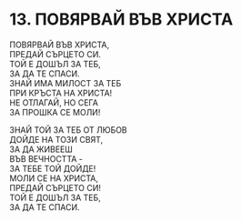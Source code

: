 # 13. ПОВЯРВАЙ ВЪВ ХРИСТА  
  
ПОВЯРВАЙ ВЪВ ХРИСТА,  
ПРЕДАЙ СЪРЦЕТО СИ.  
ТОЙ Е ДОШЪЛ ЗА ТЕБ,  
ЗА ДА ТЕ СПАСИ.  
ЗНАЙ ИМА МИЛОСТ ЗА ТЕБ  
ПРИ КРЪСТА НА ХРИСТА!  
НЕ ОТЛАГАЙ, НО СЕГА  
ЗА ПРОШКА СЕ МОЛИ!  
  
ЗНАЙ ТОЙ ЗА ТЕБ ОТ ЛЮБОВ  
ДОЙДЕ НА ТОЗИ СВЯТ,  
ЗА ДА ЖИВЕЕШ  
ВЪВ ВЕЧНОСТТА -  
ЗА ТЕБЕ ТОЙ ДОЙДЕ!  
МОЛИ СЕ НА ХРИСТА,  
ПРЕДАЙ СЪРЦЕТО СИ!  
ТОЙ Е ДОШЪЛ ЗА ТЕБ,  
ЗА ДА ТЕ СПАСИ.  
